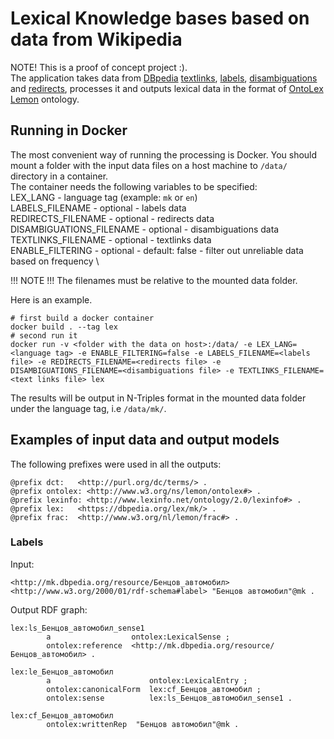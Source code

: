 # Lexical Knowledge bases based on data from Wikipedia
NOTE! This is a proof of concept project :). \
The application takes data from [DBpedia](https://www.dbpedia.org) [textlinks](https://databus.dbpedia.org/dbpedia/text/nif-text-links/), [labels](https://databus.dbpedia.org/dbpedia/generic/labels/), [disambiguations](https://databus.dbpedia.org/dbpedia/generic/disambiguations/) and [redirects](https://databus.dbpedia.org/dbpedia/generic/redirects/), 
processes it and outputs lexical data in the format of [OntoLex Lemon](https://www.w3.org/2019/09/lexicog/) ontology. 

## Running in Docker
The most convenient way of running the processing is Docker.
You should mount a folder with the input data files on a host machine to `/data/` 
directory in a container. \
The container needs the following variables to be specified: \
LEX_LANG - language tag (example: `mk` or `en`) \
LABELS_FILENAME - optional - labels data \
REDIRECTS_FILENAME - optional - redirects data \
DISAMBIGUATIONS_FILENAME - optional - disambiguations data \
TEXTLINKS_FILENAME - optional - textlinks data \
ENABLE_FILTERING - optional - default: false - filter out unreliable data based on frequency \

!!! NOTE !!! The filenames must be relative to the mounted data folder.

Here is an example.
```shell script
# first build a docker container
docker build . --tag lex
# second run it
docker run -v <folder with the data on host>:/data/ -e LEX_LANG=<language tag> -e ENABLE_FILTERING=false -e LABELS_FILENAME=<labels file> -e REDIRECTS_FILENAME=<redirects file> -e DISAMBIGUATIONS_FILENAME=<disambiguations file> -e TEXTLINKS_FILENAME=<text links file> lex
```

The results will be output in N-Triples format in the mounted data folder under the language tag, i.e `/data/mk/`. 

## Examples of input data and output models
The following prefixes were used in all the outputs:
```
@prefix dct:   <http://purl.org/dc/terms/> .
@prefix ontolex: <http://www.w3.org/ns/lemon/ontolex#> .
@prefix lexinfo: <http://www.lexinfo.net/ontology/2.0/lexinfo#> .
@prefix lex:   <https://dbpedia.org/lex/mk/> .
@prefix frac:  <http://www.w3.org/nl/lemon/frac#> .
```

### Labels

Input:
```
<http://mk.dbpedia.org/resource/Бенцов_автомобил> <http://www.w3.org/2000/01/rdf-schema#label> "Бенцов автомобил"@mk .
```

Output RDF graph:
```
lex:ls_Бенцов_автомобил_sense1
        a                  ontolex:LexicalSense ;
        ontolex:reference  <http://mk.dbpedia.org/resource/Бенцов_автомобил> .

lex:le_Бенцов_автомобил
        a                      ontolex:LexicalEntry ;
        ontolex:canonicalForm  lex:cf_Бенцов_автомобил ;
        ontolex:sense          lex:ls_Бенцов_автомобил_sense1 .

lex:cf_Бенцов_автомобил
        ontolex:writtenRep  "Бенцов автомобил"@mk .
```



